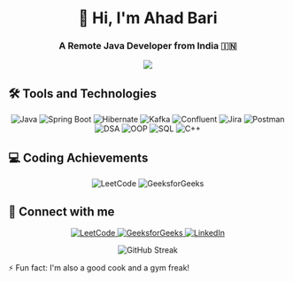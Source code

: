 <h1 align="center">👋 Hi, I'm Ahad Bari</h1>
<h3 align="center">A Remote Java Developer from India 🇮🇳</h3>

<p align="center">
  <img src="https://readme-typing-svg.herokuapp.com?lines=Java+Developer;Problem+Solver;Continuous+Learner&center=true&width=380&height=45">
</p>

## 🛠 Tools and Technologies

<p align="center">
  <img src="https://img.shields.io/badge/Java-ED8B00?style=for-the-badge&logo=java&logoColor=white" alt="Java" />
  <img src="https://img.shields.io/badge/Spring_Boot-6DB33F?style=for-the-badge&logo=spring-boot&logoColor=white" alt="Spring Boot" />
  <img src="https://img.shields.io/badge/Hibernate-59666C?style=for-the-badge&logo=hibernate&logoColor=white" alt="Hibernate" />
  <img src="https://img.shields.io/badge/Apache_Kafka-231F20?style=for-the-badge&logo=apache-kafka&logoColor=white" alt="Kafka" />
  <img src="https://img.shields.io/badge/Confluent-F15B2A?style=for-the-badge&logo=confluent&logoColor=white" alt="Confluent" />
  <img src="https://img.shields.io/badge/Jira-0052CC?style=for-the-badge&logo=jira&logoColor=white" alt="Jira" />
  <img src="https://img.shields.io/badge/Postman-FF6C37?style=for-the-badge&logo=postman&logoColor=white" alt="Postman" />
  <img src="https://img.shields.io/badge/DSA-007396?style=for-the-badge" alt="DSA" />
  <img src="https://img.shields.io/badge/OOP-007396?style=for-the-badge" alt="OOP" />
  <img src="https://img.shields.io/badge/SQL-4479A1?style=for-the-badge&logo=mysql&logoColor=white" alt="SQL" />
  <img src="https://img.shields.io/badge/C++-00599C?style=for-the-badge&logo=c%2B%2B&logoColor=white" alt="C++" />
</p>

## 💻 Coding Achievements

<p align="center">
  <img src="https://img.shields.io/badge/LeetCode-800+-FFA116?style=for-the-badge&logo=LeetCode&logoColor=black" alt="LeetCode" />
  <img src="https://img.shields.io/badge/GeeksforGeeks-300+-0F9D58?style=for-the-badge&logo=geeksforgeeks&logoColor=white" alt="GeeksforGeeks" />
</p>

## 🔗 Connect with me

<p align="center">
  <a href="https://leetcode.com/ahad-bari" target="_blank">
    <img src="https://img.shields.io/badge/LeetCode-ahad--bari-FFA116?style=for-the-badge&logo=LeetCode&logoColor=black" alt="LeetCode" />
  </a>
  <a href="https://geeksforgeeks.org/user/ansariahad310" target="_blank">
    <img src="https://img.shields.io/badge/GeeksforGeeks-ansariahad310-0F9D58?style=for-the-badge&logo=geeksforgeeks&logoColor=white" alt="GeeksforGeeks" />
  </a>
  <a href="https://www.linkedin.com/in/ahad-bari" target="_blank">
    <img src="https://img.shields.io/badge/LinkedIn-ahad--bari-0077B5?style=for-the-badge&logo=linkedin&logoColor=white" alt="LinkedIn" />
  </a>
</p>

<p align="center">
  <img src="https://github-readme-streak-stats.herokuapp.com/?user=ahad-bari&theme=dark" alt="GitHub Streak" />
</p>

⚡ Fun fact: I'm also a good cook and a gym freak!
